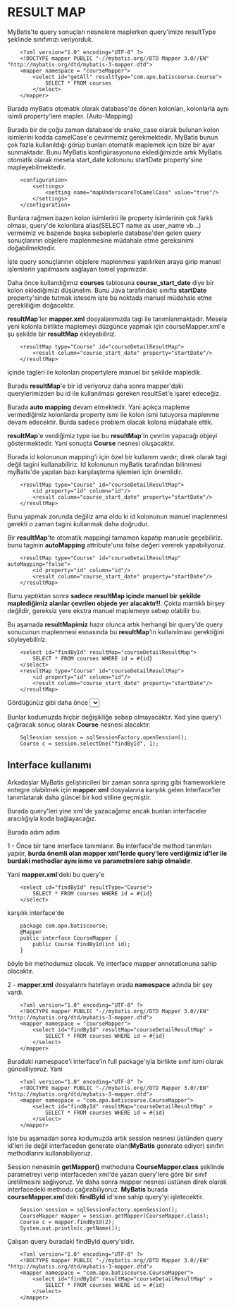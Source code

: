 # RESULT MAP

MyBatis'te query sonuçları nesnelere maplerken query'imize resultType şeklinde sınıfımızı veriyorduk.

```
    <?xml version="1.0" encoding="UTF-8" ?>
    <!DOCTYPE mapper PUBLIC "-//mybatis.org//DTD Mapper 3.0//EN" "http://mybatis.org/dtd/mybatis-3-mapper.dtd">
    <mapper namespace = "courseMapper">
    	<select id="getAll" resultType="com.apo.batiscourse.Course">
    		SELECT * FROM courses
    	</select>
    </mapper>
```

Burada myBatis otomatik olarak database'de dönen kolonları, kolonlarla aynı isimli property'lere mapler. (Auto-Mapping)

Burada bir de çoğu zaman database'de snake_case olarak bulunan kolon isimlerini kodda camelCase'e çevirmemiz gerekmektedir. MyBatis bunun çok fazla kullanıldığı görüp bunları otomatik maplemek için bize bir ayar sunmaktadır. Bunu MyBatis konfigürasyonuna eklediğimizde artık MyBatis otomatik olarak mesela start_date kolonunu startDate property'sine mapleyebilmektedir.

```
    <configuration>
    	<settings>
            <setting name="mapUnderscoreToCamelCase" value="true"/>
        </settings>
    </configuration>
```

Bunlara rağmen bazen kolon isimlerini ile property isimlerinin çok farklı olması, query'de kolonlara alias(SELECT name as user_name vb...) vermemiz ve bazende başka sebeplerle database'den gelen query sonuçlarının objelere maplenmesine müdahale etme gereksinimi doğabilmektedir.

İşte **<resultMap>** query sonuçlarının objelere maplenmesi yapılırken araya girip manuel işlemlerin yapılmasını sağlayan temel yapımızdır.

Daha önce kullandığımız **courses** tablosuna **course_start_date** diye bir kolon eklediğimizi düşünelim. Bunu Java tarafındaki sınıfta **startDate** property'sinde tutmak istesem işte bu noktada manuel müdahale etme gerekliliğim doğacaktır.

**resultMap**'ler **mapper.xml** dosyalarımızda **<resultMap>** tagi ile tanımlanmaktadır. Mesela yeni kolonla birlikte maplemeyi düzgünce yapmak için courseMapper.xml'e şu şekilde bir **resultMap** ekleyebiliriz.
```
    <resultMap type="Course" id="courseDetailResultMap">
		<result column="course_start_date" property="startDate"/>
    </resultMap>
```	

**<resultMap>** içinde **<result>** tagleri ile kolonları propertylere manuel bir şekilde mapledik.

Burada **resultMap**'e bir id veriyoruz daha sonra mapper'daki querylerimizden bu id ile kullanılması gereken resultSet'e işaret edeceğiz. 

Burada **auto mapping** devam etmektedir. Yani açıkça mapleme vermediğimiz kolonlarda property ismi ile kolon ismi tutuyorsa maplenme devam edecektir. Burda sadece problem olacak kolona müdahale ettik.

**resultMap**'e verdiğimiz type ise bu **resultMap**'in çevrim yapacağı objeyi göstermektedir. Yani sonuçta **Course** nesnesi oluşacaktır.

Burada id kolonunun mapping'i için özel bir kullanım vardır; direk olarak **<result>** tagi değil **<id>** tagini kullanabiliriz. Id kolonunun myBatis tarafından bilinmesi myBatis'de yapılan bazı karşılaştırma işlemleri için önemlidir.

```
    <resultMap type="Course" id="courseDetailResultMap">
		<id property="id" column="id"/>
		<result column="course_start_date" property="startDate"/>
	</resultMap>
```	
Bunu yapmak zorunda değiliz ama oldu ki id kolonunun manuel maplenmesi gerekti o zaman **<id>** tagini kullanmak daha doğrudur.

Bir **resultMap**'te otomatik mappingi tamamen kapatıp manuele geçebiliriz. bunu **<resultMap>** taginin **autoMapping** attribute'una false değeri vererek yapabiliyoruz.

```
    <resultMap type="Course" id="courseDetailResultMap" autoMapping="false">
		<id property="id" column="id"/>
		<result column="course_start_date" property="startDate"/>
	</resultMap>
```	

Bunu yaptıktan sonra **sadece resultMap içinde manuel bir şekilde maplediğimiz alanlar çevrilen objede yer alacaktır!!**. Çokta mantıklı birşey değildir, gereksiz yere ekstra manuel maplemeye sebep olabilir bu.

Bu aşamada **resultMapimiz** hazır olunca artık herhangi bir query'de query sonucunun maplenmesi esnasında bu **resultMap**'in kullanılması gerektiğini söyleyebiliriz.

```
    <select id="findById" resultMap="courseDetailResultMap">
		SELECT * FROM courses WHERE id = #{id}
	</select>
	<resultMap type="Course" id="courseDetailResultMap">
		<id property="id" column="id"/>
		<result column="course_start_date" property="startDate"/>
	</resultMap>
```	

Gördüğünüz gibi daha önce **<select>** taginde **resultType="Course"** dediğimiz yere artık **resultMap="courseDetailResultMap"** diyerek biraz önce **courseDetailResultMap** id'si ile oluşturdugumuz **resultMap**'in kullanılması gerektiğini belirttik.

Bunlar kodumuzda hiçbir değişikliğe sebep olmayacaktır. Kod yine query'i çağıracak sonuç olarak **Course** nesnesi alacaktır. 

```
    SqlSession session = sqlSessionFactory.openSession();
    Course c = session.selectOne("findById", 1);
```	

## Interface kullanımı

Arkadaşlar MyBatis geliştiricileri bir zaman sonra spring gibi frameworklere entegre olabilmek için **mapper.xml** dosyalarına karşılık gelen Interface'ler tanımlatarak daha güncel bir kod stiline geçmiştir.

Burada query'leri yine xml'de yazacağımız ancak bunları interfaceler aracılığıyla koda bağlayacağız.

Burada adım adım

1 - Önce bir tane interface tanımlanır. Bu interface'de method tanımları yapılır, **burda önemli olan mapper xml'lerde query'lere verdiğimiz id'ler ile burdaki methodlar aynı isme ve parametrelere sahip olmalıdır**.

Yani **mapper.xml**'deki bu query'e

```
    <select id="findById" resultType="Course">
		SELECT * FROM courses WHERE id = #{id}
	</select>
```	

karşılık interface'de

```
    package com.apo.batiscourse;
    @Mapper
    public interface CourseMapper {
    	public Course findById(int id);
    }
```
böyle bir methodumuz olacak. Ve interface mapper annotationuna sahip olacaktır.

2 - **mapper.xml** dosyalarını hatırlayın orada **namespace** adında bir şey vardı.

```
    <?xml version="1.0" encoding="UTF-8" ?>
    <!DOCTYPE mapper PUBLIC "-//mybatis.org//DTD Mapper 3.0//EN" "http://mybatis.org/dtd/mybatis-3-mapper.dtd">
    <mapper namespace = "courseMapper">
    	<select id="findById" resultMap="courseDetailResultMap" >
    		SELECT * FROM courses WHERE id = #{id}
    	</select>
    </mapper>	
```	
Buradaki namespace'i interface'in full package'ıyla birlikte sınıf ismi olarak güncelliyoruz. Yani

```
    <?xml version="1.0" encoding="UTF-8" ?>
    <!DOCTYPE mapper PUBLIC "-//mybatis.org//DTD Mapper 3.0//EN" "http://mybatis.org/dtd/mybatis-3-mapper.dtd">
    <mapper namespace = "com.apo.batiscourse.CourseMapper">
    	<select id="findById" resultMap="courseDetailResultMap" >
    		SELECT * FROM courses WHERE id = #{id}
    	</select>
    </mapper>	
```

İşte bu aşamadan sonra kodumuzda artık session nesnesi üstünden query id'leri ile değil interfaceden generate olan(**MyBatis** generate ediyor) sınıfın methodlarını kullanabiliyoruz.

Session nenesinin **getMapper()** methoduna **CourseMapper.class** şeklinde parametreyi verip interfaceden xml'de yazan query'lere göre bir sınıf üretilmesini sağlıyoruz. Ve daha sonra mapper nesnesi üstünen direk olarak interfacedeki methodu çağırabiliyoruz. **MyBatis** burada **courseMapper.xml**'deki **findById** id'sine sahip query'yi işletecektir.

```
    Session session = sqlSessionFactory.openSession();
    CourseMapper mapper = session.getMapper(CourseMapper.class);
	Course c = mapper.findById(2);
	System.out.println(c.getName());
```	

Çalışan query buradaki findById query'sidir.

```
    <?xml version="1.0" encoding="UTF-8" ?>
    <!DOCTYPE mapper PUBLIC "-//mybatis.org//DTD Mapper 3.0//EN" "http://mybatis.org/dtd/mybatis-3-mapper.dtd">
    <mapper namespace = "com.apo.batiscourse.CourseMapper">
    	<select id="findById" resultMap="courseDetailResultMap" >
    		SELECT * FROM courses WHERE id = #{id}
    	</select>
    </mapper>	
```





